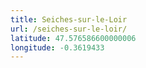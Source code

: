 ```yaml
---
title: Seiches-sur-le-Loir
url: /seiches-sur-le-loir/
latitude: 47.576586600000006
longitude: -0.3619433
---
```

